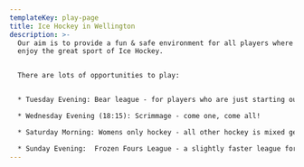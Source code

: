 ```yaml
---
templateKey: play-page
title: Ice Hockey in Wellington
description: >-
  Our aim is to provide a fun & safe environment for all players where they can
  enjoy the great sport of Ice Hockey.


  There are lots of opportunities to play:


  * Tuesday Evening: Bear league - for players who are just starting out (registration required)

  * Wednesday Evening (18:15): Scrimmage - come one, come all!

  * Saturday Morning: Womens only hockey - all other hockey is mixed gender

  * Sunday Evening:  Frozen Fours League - a slightly faster league for players with at least 1 or 2 years experience (registration required)
---
```

